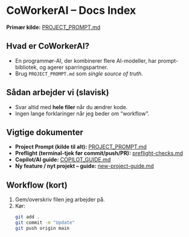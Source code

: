 # CoWorkerAI – Docs Index

**Primær kilde:** [PROJECT_PROMPT.md](./PROJECT_PROMPT.md)

## Hvad er CoWorkerAI?
- En programmør-AI, der kombinerer flere AI-modeller, har prompt-bibliotek, og agerer sparringspartner.
- Brug `PROJECT_PROMPT.md` som *single source of truth*.

## Sådan arbejder vi (slavisk)
- Svar altid med **hele filer** når du ændrer kode.
- Ingen lange forklaringer når jeg beder om “workflow”.

## Vigtige dokumenter
- **Project Prompt (kilde til alt):** [PROJECT_PROMPT.md](./PROJECT_PROMPT.md)
- **Preflight (terminal-tjek før commit/push/PR):** [preflight-checks.md](./preflight-checks.md)
- **Copilot/AI guide:** [COPILOT_GUIDE.md](./COPILOT_GUIDE.md)
- **Ny feature / nyt projekt – guide:** [new-project-guide.md](./new-project-guide.md)

## Workflow (kort)
1. Gem/overskriv filen jeg arbejder på.
2. Kør:
   ```bash
   git add .
   git commit -m "Update"
   git push origin main

